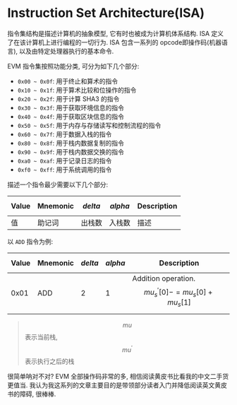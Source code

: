 # Instruction Set Architecture(ISA)

指令集结构是描述计算机的抽象模型, 它有时也被成为计算机体系结构. ISA 定义了在该计算机上进行编程的一切行为. ISA 包含一系列的 opcode即操作码(机器语言), 以及由特定处理器执行的基本命令.

EVM 指令集按照功能分类, 可分为如下几个部分:

- `0x00 ~ 0x0f`: 用于终止和算术的指令
- `0x10 ~ 0x1f`: 用于算术比较和位操作的指令
- `0x20 ~ 0x2f`: 用于计算 SHA3 的指令
- `0x30 ~ 0x3f`: 用于获取环境信息的指令
- `0x40 ~ 0x4f`: 用于获取区块信息的指令
- `0x50 ~ 0x5f`: 用于内存与存储读写和控制流程的指令
- `0x60 ~ 0x7f`: 用于数据入栈的指令
- `0x80 ~ 0x8f`: 用于栈内数据复制的指令
- `0x90 ~ 0x9f`: 用于栈内数据交换的指令
- `0xa0 ~ 0xaf`: 用于记录日志的指令
- `0xf0 ~ 0xff`: 用于系统调用的指令

描述一个指令最少需要以下几个部分:

| Value | Mnemonic | $$ delta $$ | $$ alpha $$ | Description |
|-------|----------|-------------|-------------|-------------|
| 值     | 助记词      | 出栈数         | 入栈数         | 描述          |

以 `ADD` 指令为例:

| Value | Mnemonic | $$ delta $$ | $$ alpha $$ | Description                                              |
|-------|----------|-------------|-------------|----------------------------------------------------------|
| 0x01  | ADD      | 2           | 1           | Addition operation. $$ mu_s^'[0] -= mu_s[0] + mu_s[1] $$ |

> $$ mu $$ 表示当前栈, $$ mu^' $$ 表示执行之后的栈

很简单呐对不对? EVM 全部操作码非常的多, 相信阅读黄皮书比看我的中文二手货更值当. 我认为我这系列的文章主要目的是带领部分读者入门并降低阅读英文黄皮书的障碍, 很棒棒.
